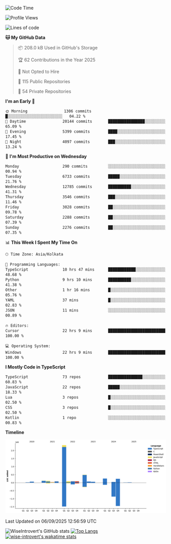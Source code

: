 <!--START_SECTION:waka-->
![Code Time](http://img.shields.io/badge/Code%20Time-2%2C492%20hrs%2027%20mins-blue)

![Profile Views](http://img.shields.io/badge/Profile%20Views-7-blue)

![Lines of code](https://img.shields.io/badge/From%20Hello%20World%20I%27ve%20Written-4.1%20million%20lines%20of%20code-blue)

**🐱 My GitHub Data** 

> 📦 208.0 kB Used in GitHub's Storage 
 > 
> 🏆 62 Contributions in the Year 2025
 > 
> 🚫 Not Opted to Hire
 > 
> 📜 115 Public Repositories 
 > 
> 🔑 54 Private Repositories 
 > 
**I'm an Early 🐤** 

```text
🌞 Morning                1306 commits        █░░░░░░░░░░░░░░░░░░░░░░░░   04.22 % 
🌆 Daytime                20144 commits       ████████████████░░░░░░░░░   65.09 % 
🌃 Evening                5399 commits        ████░░░░░░░░░░░░░░░░░░░░░   17.45 % 
🌙 Night                  4097 commits        ███░░░░░░░░░░░░░░░░░░░░░░   13.24 % 
```
📅 **I'm Most Productive on Wednesday** 

```text
Monday                   290 commits         ░░░░░░░░░░░░░░░░░░░░░░░░░   00.94 % 
Tuesday                  6733 commits        █████░░░░░░░░░░░░░░░░░░░░   21.76 % 
Wednesday                12785 commits       ██████████░░░░░░░░░░░░░░░   41.31 % 
Thursday                 3546 commits        ███░░░░░░░░░░░░░░░░░░░░░░   11.46 % 
Friday                   3028 commits        ██░░░░░░░░░░░░░░░░░░░░░░░   09.78 % 
Saturday                 2288 commits        ██░░░░░░░░░░░░░░░░░░░░░░░   07.39 % 
Sunday                   2276 commits        ██░░░░░░░░░░░░░░░░░░░░░░░   07.35 % 
```


📊 **This Week I Spent My Time On** 

```text
🕑︎ Time Zone: Asia/Kolkata

💬 Programming Languages: 
TypeScript               10 hrs 47 mins      ████████████░░░░░░░░░░░░░   48.68 % 
Python                   9 hrs 10 mins       ██████████░░░░░░░░░░░░░░░   41.38 % 
Other                    1 hr 16 mins        █░░░░░░░░░░░░░░░░░░░░░░░░   05.76 % 
YAML                     37 mins             █░░░░░░░░░░░░░░░░░░░░░░░░   02.83 % 
JSON                     11 mins             ░░░░░░░░░░░░░░░░░░░░░░░░░   00.89 % 

🔥 Editors: 
Cursor                   22 hrs 9 mins       █████████████████████████   100.00 % 

💻 Operating System: 
Windows                  22 hrs 9 mins       █████████████████████████   100.00 % 
```

**I Mostly Code in TypeScript** 

```text
TypeScript               73 repos            ███████████████░░░░░░░░░░   60.83 % 
JavaScript               22 repos            █████░░░░░░░░░░░░░░░░░░░░   18.33 % 
Lua                      3 repos             █░░░░░░░░░░░░░░░░░░░░░░░░   02.50 % 
CSS                      3 repos             █░░░░░░░░░░░░░░░░░░░░░░░░   02.50 % 
Kotlin                   1 repo              ░░░░░░░░░░░░░░░░░░░░░░░░░   00.83 % 
```



**Timeline**

![Lines of Code chart](https://raw.githubusercontent.com/wise-introvert/wise-introvert/master/assets/bar_graph.png)


 Last Updated on 06/09/2025 12:56:59 UTC
<!--END_SECTION:waka-->

![WiseIntrovert's GitHub stats](https://github-readme-stats.vercel.app/api?username=wise-introvert&count_private=true&show_icons=true)
[![Top Langs](https://github-readme-stats.vercel.app/api/top-langs/?username=wise-introvert&langs_count=10)](https://github.com/anuraghazra/github-readme-stats)
[![wise-introvert's wakatime stats](https://github-readme-stats.vercel.app/api/wakatime?username=wiseintrovert)](https://github.com/anuraghazra/github-readme-stats)
